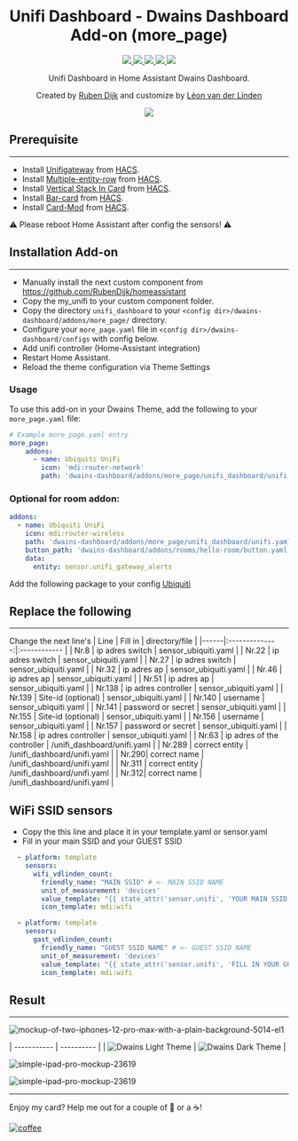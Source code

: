 <h1 align="center">Unifi Dashboard - Dwains Dashboard Add-on (more_page)</h1> 


<p align="center">
  <a href="https://dwainscheeren.github.io/dwains-lovelace-dashboard/">
    <img src="https://img.shields.io/badge/Dwains%20Dashboard-Default-299ec2.svg" />
  </a>
  <a href="https://github.com/LRvdLinden/unifi_dashboard_dd_addon">
    <img src="https://img.shields.io/github/v/release/LRvdLinden/unifi_dashboard_dd_addon" />
  </a>
      <a href="https://github.com/LRvdLinden/unifi_dashboard_dd_addon/commits">
    <img src="https://img.shields.io/github/last-commit/LRvdLinden/unifi_dashboard_dd_addon.svg?style=plasticr" />
  </a>
    <a href="https://github.com/LRvdLinden/">
    <img src="https://img.shields.io/github/followers/LRvdLinden?style=social" />
  </a>
    </a>
    <a href="https://discord.gg/7yt64uX">
    <img src="https://img.shields.io/discord/688401603811999885" />
  </a>
</p>
<p align="center">Unifi Dashboard in Home Assistant Dwains Dashboard.</p>


<p align="center">Created by <a href="https://github.com/RubenDijk/dwains-theme-addons/tree/master/more_page/ubiquiti">Ruben Dijk</a>
and customize by <a href="https://github.com/LRvdLinden">Léon van der Linden</a>
</p> 


<p align="center">
  <img src="https://user-images.githubusercontent.com/77990847/118371039-e66e7b00-b5aa-11eb-9d60-64015622c288.png" />
</p>







## Prerequisite
---
- Install [Unifigateway](https://github.com/custom-components/sensor.unifigateway) from [HACS](https://hacs.xyz).
- Install [Multiple-entity-row](https://github.com/benct/lovelace-multiple-entity-row) from [HACS](https://hacs.xyz).
- Install [Vertical Stack In Card](https://github.com/ofekashery/vertical-stack-in-card) from [HACS](https://hacs.xyz).
- Install [Bar-card](https://github.com/custom-cards/bar-card) from [HACS](https://hacs.xyz).
- Install [Card-Mod](https://github.com/thomasloven/lovelace-card-mod) from [HACS](https://hacs.xyz).

:warning: Please reboot Home Assistant after config the sensors! :warning:



## Installation Add-on
---
- Manually install the next custom component from https://github.com/RubenDijk/homeassistant
- Copy the my_unifi to your custom component folder.
- Copy the directory `unifi_dashboard`  to your `<config dir>/dwains-dashboard/addons/more_page/` directory.
- Configure your `more_page.yaml` file in `<config dir>/dwains-dashboard/configs` with config below.
- Add unifi controller (Home-Assistant integration)
- Restart Home Assistant.
- Reload the theme configuration via Theme Settings

### Usage
To use this add-on in your Dwains Theme, add the following to your `more_page.yaml` file:

````yaml
# Example more_page.yaml entry
more_page:
    addons:
      - name: Ubiquiti UniFi
        icon: 'mdi:router-network'
        path: 'dwains-dashboard/addons/more_page/unifi_dashboard/unifi.yaml'
````

### Optional for room addon:

````yaml
addons:
  - name: Ubiquiti UniFi
    icon: mdi:router-wireless
    path: 'dwains-dashboard/addons/more_page/unifi_dashboard/unifi.yaml'
    button_path: 'dwains-dashboard/addons/rooms/hello-room/button.yaml'
    data:
      entity: sensor.unifi_gateway_alerts
````
Add the following package to your config [Ubiquiti](https://github.com/RubenDijk/dwains-theme-addons/blob/master/more_page/ubiquiti/ubiquiti.yaml/)

## Replace the following
---
Change the next line's
| Line | Fill in | directory/file |
|------|:--------------:|:------------ |
| Nr.8 | ip adres switch | sensor_ubiquiti.yaml |
| Nr.22 | ip adres switch | sensor_ubiquiti.yaml |
| Nr.27 | ip adres switch | sensor_ubiquiti.yaml |
| Nr.32 | ip adres ap | sensor_ubiquiti.yaml |
| Nr.46 | ip adres ap | sensor_ubiquiti.yaml |
| Nr.51 | ip adres ap | sensor_ubiquiti.yaml |
| Nr.138 | ip adres controller | sensor_ubiquiti.yaml |
| Nr.139 | Site-id (optional) | sensor_ubiquiti.yaml |
| Nr.140 | username | sensor_ubiquiti.yaml |
| Nr.141 | password or secret | sensor_ubiquiti.yaml |
| Nr.155 | Site-id (optional) | sensor_ubiquiti.yaml |
| Nr.156  | username | sensor_ubiquiti.yaml |
| Nr.157 | password or secret | sensor_ubiquiti.yaml |
| Nr.158 | ip adres controller | sensor_ubiquiti.yaml |
| Nr.63 | ip adres of the controller | /unifi_dashboard/unifi.yaml |
| Nr.289 | correct entity | /unifi_dashboard/unifi.yaml |
| Nr.290| correct name | /unifi_dashboard/unifi.yaml |
| Nr.311 | correct entity | /unifi_dashboard/unifi.yaml |
| Nr.312| correct name | /unifi_dashboard/unifi.yaml |

## WiFi SSID sensors
- Copy the this line and place it in your template.yaml or sensor.yaml
- Fill in your main SSID and your GUEST SSID

```yaml
  - platform: template
    sensors:
      wifi_vdlinden_count:
        friendly_name: "MAIN SSID" # <- MAIN SSID NAME
        unit_of_measurement: 'devices'
        value_template: "{{ state_attr('sensor.unifi', 'YOUR MAIN SSID') }}"
        icon_template: mdi:wifi

  - platform: template
    sensors:
      gast_vdlinden_count:
        friendly_name: "GUEST SSID NAME" # <- GUEST SSID NAME
        unit_of_measurement: 'devices'
        value_template: "{{ state_attr('sensor.unifi', 'FILL IN YOUR GUEST SSID') }}"
        icon_template: mdi:wifi
```



## Result
---

![mockup-of-two-iphones-12-pro-max-with-a-plain-background-5014-el1]()

| ----------- | ----------  | 
| ![Dwains Light Theme](https://user-images.githubusercontent.com/77990847/118010920-bf683d00-b34f-11eb-8f6d-776989c05a2f.png) | ![Dwains Dark Theme](https://user-images.githubusercontent.com/77990847/118410213-9ff24c80-b68e-11eb-9932-abae44e2eae0.png) | 

![simple-ipad-pro-mockup-23619](https://user-images.githubusercontent.com/77990847/118374128-bdee7d00-b5ba-11eb-80c4-e1964970735f.png)

![simple-ipad-pro-mockup-23619](https://user-images.githubusercontent.com/77990847/118371270-23873d00-b5ac-11eb-86d0-603b152b6a09.png)



---
Enjoy my card? Help me out for a couple of :beers: or a :coffee:!

[![coffee](https://www.buymeacoffee.com/assets/img/custom_images/black_img.png)](https://www.buymeacoffee.com/LRvdLinden)








